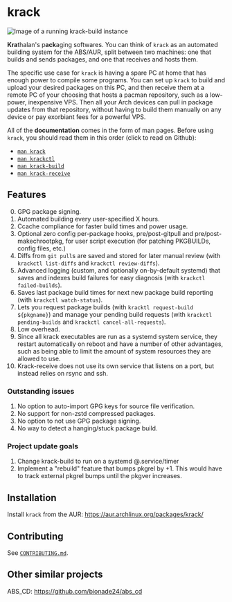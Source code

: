 # krack

![Image of a running krack-build instance](https://krathalan.net/krack1.webp)

**Kra**thalan's p**ack**aging softwares. You can think of `krack` as an automated building system for the ABS/AUR, split between two machines: one that builds and sends packages, and one that receives and hosts them.

The specific use case for `krack` is having a spare PC at home that has enough power to compile some programs. You can set up `krack` to build and upload your desired packages on this PC, and then receive them at a remote PC of your choosing that hosts a pacman repository, such as a low-power, inexpensive VPS. Then all your Arch devices can pull in package updates from that repository, without having to build them manually on any device or pay exorbiant fees for a powerful VPS.

All of the **documentation** comes in the form of man pages. Before using `krack`, you should read them in this order (click to read on Github):

- [`man krack`](man/krack.1.scd)
- [`man krackctl`](man/krackctl.1.scd)
- [`man krack-build`](man/krack-build.1.scd)
- [`man krack-receive`](man/krack-receive.1.scd)

## Features
0. GPG package signing.
1. Automated building every user-specified X hours.
2. Ccache compliance for faster build times and power usage.
3. Optional zero config per-package hooks, pre/post-gitpull and pre/post-makechrootpkg, for user script execution (for patching PKGBUILDs, config files, etc.)
4. Diffs from `git pull`s are saved and stored for later manual review (with `krackctl list-diffs` and `krackctl review-diffs`).
5. Advanced logging (custom, and optionally on-by-default systemd) that saves and indexes build failures for easy diagnosis (with `krackctl failed-builds`).
6. Saves last package build times for next new package build reporting (with `krackctl watch-status`).
7. Lets you request package builds (with `kracktl request-build ${pkgname}`) and manage your pending build requests (with `krackctl pending-builds` and `krackctl cancel-all-requests`).
8. Low overhead.
9. Since all krack executables are run as a systemd system service, they restart automatically on reboot and have a number of other advantages, such as being able to limit the amount of system resources they are allowed to use.
10. Krack-receive does not use its own service that listens on a port, but instead relies on rsync and ssh.

### Outstanding issues
1. No option to auto-import GPG keys for source file verification.
2. No support for non-zstd compressed packages.
3. No option to not use GPG package signing.
4. No way to detect a hanging/stuck package build.

### Project update goals
1. Change krack-build to run on a systemd @.service/timer
2. Implement a "rebuild" feature that bumps pkgrel by +1. This would have to track external pkgrel bumps until the pkgver increases.

## Installation
Install `krack` from the AUR: https://aur.archlinux.org/packages/krack/

## Contributing
See [`CONTRIBUTING.md`](CONTRIBUTING.md).

## Other similar projects
ABS_CD: https://github.com/bionade24/abs_cd
